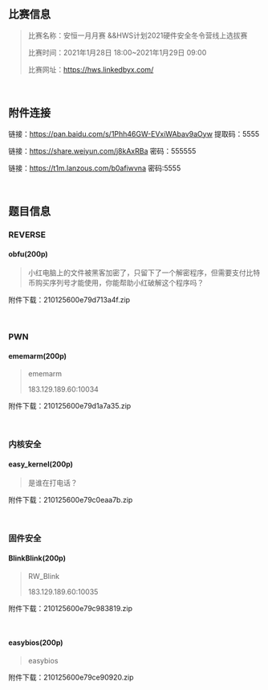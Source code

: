 ## 比赛信息

> 比赛名称：安恒一月月赛 &&HWS计划2021硬件安全冬令营线上选拔赛
>
> 比赛时间：2021年1月28日 18:00~2021年1月29日 09:00
>
> 比赛网址：https://hws.linkedbyx.com/

<br/>

## 附件连接

链接：https://pan.baidu.com/s/1Phh46GW-EVxiWAbav9aOyw 提取码：5555

链接：https://share.weiyun.com/j8kAxRBa 密码：555555

链接：https://t1m.lanzous.com/b0afiwvna 密码:5555

<br/>

## 题目信息

### REVERSE

#### obfu(200p)

> 小红电脑上的文件被黑客加密了，只留下了一个解密程序，但需要支付比特币购买序列号才能使用，你能帮助小红破解这个程序吗？

附件下载：210125600e79d713a4f.zip

<br/>

### PWN

#### ememarm(200p)

> ememarm
>
> 183.129.189.60:10034

附件下载：210125600e79d1a7a35.zip

<br/>

### 内核安全

#### easy_kernel(200p)

> 是谁在打电话？

附件下载：210125600e79c0eaa7b.zip

<br/>

### 固件安全

#### BlinkBlink(200p)

> RW_Blink
>
> 183.129.189.60:10035

附件下载：210125600e79c983819.zip

<br/>

#### easybios(200p)

> easybios

附件下载：210125600e79ce90920.zip